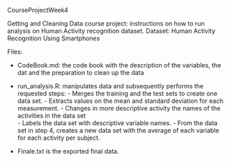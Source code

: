 CourseProjectWeek4

Getting and Cleaning Data course project: instructions on how to run analysis on Human Activity recognition dataset.
Dataset: Human Activity Recognition Using Smartphones

Files:

- CodeBook.md: the code book with the description of the variables, the dat and the preparation to clean up the data

- run_analysis.R: manipulates data and subsequently performs the requested steps:
	  - Merges the training and the test sets to create one data set.
	  - Extracts values on the mean and standard deviation for each measurement.
	  - Changes in more descriptive activity the names of the activities in the data set\
	  - Labels the data set with descriptive variable names.
	  - From the data set in step 4, creates a new data set with the average of each variable for each activity per subject.

- Finale.txt is the exported final data.
